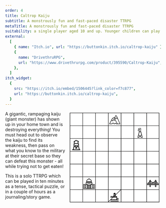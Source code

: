 ```yaml
---
order: 4
title: Caltrop Kaiju
subtitle: A monstrously fun and fast-paced disaster TTRPG
metaTitle: A monstrously fun and fast-paced disaster TTRPG
suitability: a single player aged 10 and up. Younger children can play with a little guidance
external:
  [
    { name: "Itch.io", url: "https://buttonkin.itch.io/caltrop-kaiju" },
    {
      name: "DrivethruRPG",
      url: "https://www.drivethrurpg.com/product/395590/Caltrop-Kaiju",
    },
  ]
itch_widget:
  {
    src: "https://itch.io/embed/1506445?link_color=f7c877",
    url: "https://buttonkin.itch.io/caltrop-kaiju",
  }
---
```


<img src="kaiju_map.png" style="width:300px;float:right;border-radius:4px;margin-left:10px;margin-bottom: 10px;" alt="">
<p>
   A gigantic, rampaging kaiju (giant monster) has shown up in your home town and is destroying everything! You must head out to observe the kaiju to find its weakness, then pass on what you know to the military at their secret base so they can defeat this monster  - all while trying not to get eaten!
</p>
<p>
    This is a solo TTRPG which can be played in ten minutes as a tense, tactical puzzle, or in a couple of hours as a journaling/story game.
</p>
